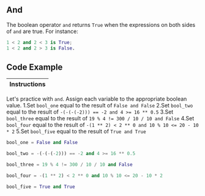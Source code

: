 ## And

The boolean operator `and` returns `True` when the expressions on both sides of `and` are true. For instance:

``` python
1 < 2 and 2 < 3 is True;
1 < 2 and 2 > 3 is False.
```

## Code Example

Instructions  | 
------------  | 
Let's practice with `and`. Assign each variable to the appropriate boolean value.
1.Set `bool_one` equal to the result of `False and False`
2.Set `bool_two` equal to the result of `-(-(-(-2))) == -2 and 4 >= 16 ** 0.5`
3.Set `bool_three` equal to the result of `19 % 4 != 300 / 10 / 10 and False`
4.Set `bool_four` equal to the result of `-(1 ** 2) < 2 ** 0 and 10 % 10 <= 20 - 10 * 2`
5.Set `bool_five` equal to the result of `True and True`

```python
bool_one = False and False

bool_two = -(-(-(-2))) == -2 and 4 >= 16 ** 0.5 

bool_three = 19 % 4 != 300 / 10 / 10 and False

bool_four = -(1 ** 2) < 2 ** 0 and 10 % 10 <= 20 - 10 * 2

bool_five = True and True
```
